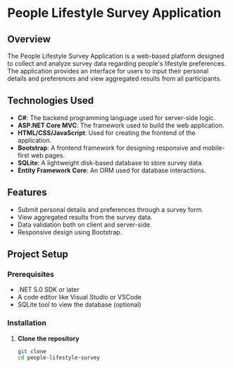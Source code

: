 # People Lifestyle Survey Application

## Overview
The People Lifestyle Survey Application is a web-based platform designed to collect and analyze survey data regarding people's lifestyle preferences. The application provides an interface for users to input their personal details and preferences and view aggregated results from all participants.

## Technologies Used
- **C#**: The backend programming language used for server-side logic.
- **ASP.NET Core MVC**: The framework used to build the web application.
- **HTML/CSS/JavaScript**: Used for creating the frontend of the application.
- **Bootstrap**: A frontend framework for designing responsive and mobile-first web pages.
- **SQLite**: A lightweight disk-based database to store survey data.
- **Entity Framework Core**: An ORM used for database interactions.

## Features
- Submit personal details and preferences through a survey form.
- View aggregated results from the survey data.
- Data validation both on client and server-side.
- Responsive design using Bootstrap.

## Project Setup

### Prerequisites
- .NET 5.0 SDK or later
- A code editor like Visual Studio or VSCode
- SQLite tool to view the database (optional)

### Installation
1. **Clone the repository**
   ```bash
   git clone 
   cd people-lifestyle-survey
